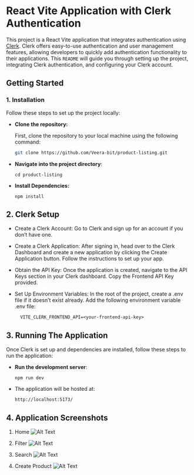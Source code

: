 # React Vite Application with Clerk Authentication

This project is a React Vite application that integrates authentication using [Clerk](https://clerk.com/). Clerk offers easy-to-use authentication and user management features, allowing developers to quickly add authentication functionality to their applications. This `README` will guide you through setting up the project, integrating Clerk authentication, and configuring your Clerk account.

## Getting Started

### 1. Installation

Follow these steps to set up the project locally:

- **Clone the repository:**

  First, clone the repository to your local machine using the following command:

  ```bash
  git clone https://github.com/Veera-bit/product-listing.git
  ```

- **Navigate into the project directory**:

  ```
  cd product-listing
  ```

- **Install Dependencies:**
  ```
  npm install
  ```

## 2. Clerk Setup

- Create a Clerk Account:
  Go to Clerk and sign up for an account if you don’t have one.
- Create a Clerk Application:
  After signing in, head over to the Clerk Dashboard and create a new application by clicking the Create Application button. Follow the instructions to set up your app.
- Obtain the API Key:
  Once the application is created, navigate to the API Keys section in your Clerk dashboard. Copy the Frontend API Key provided.
- Set Up Environment Variables:
  In the root of the project, create a .env file if it doesn’t exist already. Add the following environment variable .env file:

  ```
    VITE_CLERK_FRONTEND_API=<your-frontend-api-key>
  ```

## 3. Running The Application

Once Clerk is set up and dependencies are installed, follow these steps to run the application:

- **Run the development server**:
  ```
  npm run dev
  ```
- The application will be hosted at:
  ```
  http://localhost:5173/
  ```

## 4. Application Screenshots

1. Home
   ![Alt Text](/screenshots/Screenshot%202024-09-18%20at%201.35.10 PM.png)

2. Filter
   ![Alt Text](/screenshots/Screenshot%202024-09-18%20at%201.35.18 PM.png)

3. Search
   ![Alt Text](/screenshots/Screenshot%202024-09-18%20at%201.35.28 PM.png)

4. Create Product
   ![Alt Text](/screenshots//Screenshot%202024-09-18%20at%201.32.50 PM.png)
